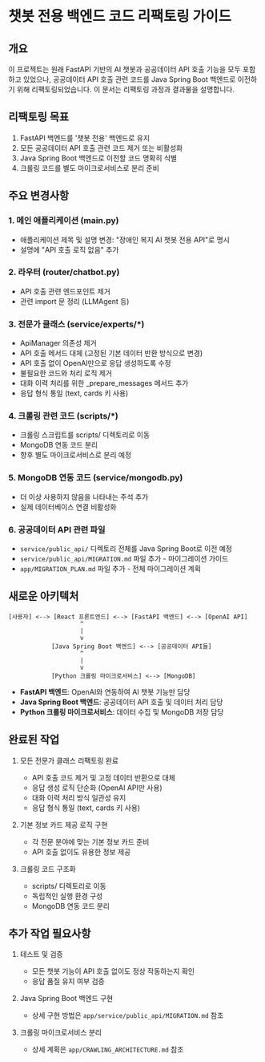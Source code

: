 # 챗봇 전용 백엔드 코드 리팩토링 가이드

## 개요

이 프로젝트는 원래 FastAPI 기반의 AI 챗봇과 공공데이터 API 호출 기능을 모두 포함하고 있었으나, 공공데이터 API 호출 관련 코드를 Java Spring Boot 백엔드로 이전하기 위해 리팩토링되었습니다. 이 문서는 리팩토링 과정과 결과물을 설명합니다.

## 리팩토링 목표

1. FastAPI 백엔드를 '챗봇 전용' 백엔드로 유지
2. 모든 공공데이터 API 호출 관련 코드 제거 또는 비활성화
3. Java Spring Boot 백엔드로 이전할 코드 명확히 식별
4. 크롤링 코드를 별도 마이크로서비스로 분리 준비

## 주요 변경사항

### 1. 메인 애플리케이션 (main.py)
- 애플리케이션 제목 및 설명 변경: "장애인 복지 AI 챗봇 전용 API"로 명시
- 설명에 "API 호출 로직 없음" 추가

### 2. 라우터 (router/chatbot.py)
- API 호출 관련 엔드포인트 제거
- 관련 import 문 정리 (LLMAgent 등)

### 3. 전문가 클래스 (service/experts/*)
- ApiManager 의존성 제거
- API 호출 메서드 대체 (고정된 기본 데이터 반환 방식으로 변경)
- API 호출 없이 OpenAI만으로 응답 생성하도록 수정
- 불필요한 코드와 처리 로직 제거
- 대화 이력 처리를 위한 _prepare_messages 메서드 추가
- 응답 형식 통일 (text, cards 키 사용)

### 4. 크롤링 관련 코드 (scripts/*)
- 크롤링 스크립트를 scripts/ 디렉토리로 이동
- MongoDB 연동 코드 분리
- 향후 별도 마이크로서비스로 분리 예정

### 5. MongoDB 연동 코드 (service/mongodb.py)
- 더 이상 사용하지 않음을 나타내는 주석 추가
- 실제 데이터베이스 연결 비활성화

### 6. 공공데이터 API 관련 파일
- `service/public_api/` 디렉토리 전체를 Java Spring Boot로 이전 예정
- `service/public_api/MIGRATION.md` 파일 추가 - 마이그레이션 가이드
- `app/MIGRATION_PLAN.md` 파일 추가 - 전체 마이그레이션 계획

## 새로운 아키텍처

```
[사용자] <--> [React 프론트엔드] <--> [FastAPI 백엔드] <--> [OpenAI API]
                    ^
                    |
                    v
            [Java Spring Boot 백엔드] <--> [공공데이터 API들]
                    ^
                    |
                    v
            [Python 크롤링 마이크로서비스] <--> [MongoDB]
```

- **FastAPI 백엔드**: OpenAI와 연동하여 AI 챗봇 기능만 담당
- **Java Spring Boot 백엔드**: 공공데이터 API 호출 및 데이터 처리 담당
- **Python 크롤링 마이크로서비스**: 데이터 수집 및 MongoDB 저장 담당

## 완료된 작업

1. 모든 전문가 클래스 리팩토링 완료
   - API 호출 코드 제거 및 고정 데이터 반환으로 대체
   - 응답 생성 로직 단순화 (OpenAI API만 사용)
   - 대화 이력 처리 방식 일관성 유지
   - 응답 형식 통일 (text, cards 키 사용)

2. 기본 정보 카드 제공 로직 구현
   - 각 전문 분야에 맞는 기본 정보 카드 준비
   - API 호출 없이도 유용한 정보 제공

3. 크롤링 코드 구조화
   - scripts/ 디렉토리로 이동
   - 독립적인 실행 환경 구성
   - MongoDB 연동 코드 분리

## 추가 작업 필요사항

1. 테스트 및 검증
   - 모든 챗봇 기능이 API 호출 없이도 정상 작동하는지 확인
   - 응답 품질 유지 여부 검증

2. Java Spring Boot 백엔드 구현
   - 상세 구현 방법은 `app/service/public_api/MIGRATION.md` 참조

3. 크롤링 마이크로서비스 분리
   - 상세 계획은 `app/CRAWLING_ARCHITECTURE.md` 참조 